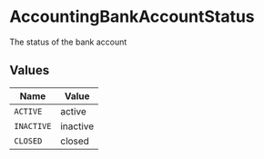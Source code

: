 # AccountingBankAccountStatus

The status of the bank account


## Values

| Name       | Value      |
| ---------- | ---------- |
| `ACTIVE`   | active     |
| `INACTIVE` | inactive   |
| `CLOSED`   | closed     |